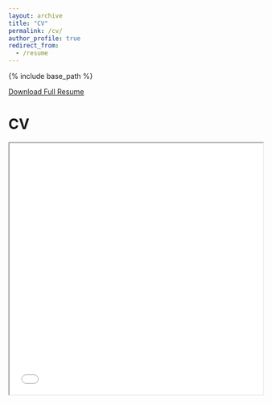 ```yaml
---
layout: archive
title: "CV"
permalink: /cv/
author_profile: true
redirect_from:
  - /resume
---
```


{% include base_path %}

[Download Full Resume](http://saikath1.github.io/files/Bhattacharya_CV.pdf)

<body>
   <h1>CV</h1>
   <iframe src="/files/Resume.pdf" width="100%" height="500px">
   </iframe>
 </body>
